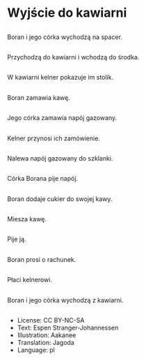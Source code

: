 # Wyjście do kawiarni

##
Boran i jego córka wychodzą na spacer.

##
Przychodzą do kawiarni i wchodzą do środka.

##
W kawiarni kelner pokazuje im stolik.

##
Boran zamawia kawę.

##
Jego córka zamawia napój gazowany.

##
Kelner przynosi ich zamówienie.

##
Nalewa napój gazowany do szklanki.

##
Córka Borana pije napój.

##
Boran dodaje cukier do swojej kawy.

##
Miesza kawę.

##
Pije ją.

##
Boran prosi o rachunek.

##
Płaci kelnerowi.

##
Boran i jego córka wychodzą z kawiarni.

##
* License: CC BY-NC-SA
* Text: Espen Stranger-Johannessen
* Illustration: Aakanee
* Translation: Jagoda
* Language: pl
